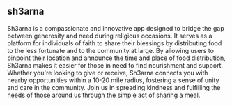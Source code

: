 ## sh3arna

Sh3arna is a compassionate and innovative app designed to bridge the gap between generosity and need during religious occasions.
It serves as a platform for individuals of faith to share their blessings by distributing food to the less fortunate and to the community at large.
By allowing users to pinpoint their location and announce the time and place of food distribution, Sh3arna makes it easier for those in need to find nourishment and support.
Whether you're looking to give or receive, Sh3arna connects you with nearby opportunities within a 10-20 mile radius, fostering a sense of unity and care in the community.
Join us in spreading kindness and fulfilling the needs of those around us through the simple act of sharing a meal.
